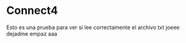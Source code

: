 # Connect4
Esto es una prueba
para 
ver 
si 
lee
correctamente
el 
archivo
txt
joeee
dejadme empaz
aaa
